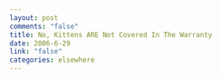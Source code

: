 ```yaml
--- 
layout: post
comments: "false"
title: No, Kittens ARE Not Covered In The Warranty
date: 2006-6-29
link: "false"
categories: elsewhere
---
```

<object width="425" height="350"><param name="movie" value="http://www.youtube.com/v/cdXTDovB9K8"></param><embed src="http://www.youtube.com/v/cdXTDovB9K8" type="application/x-shockwave-flash" width="425" height="350"></embed></object>

